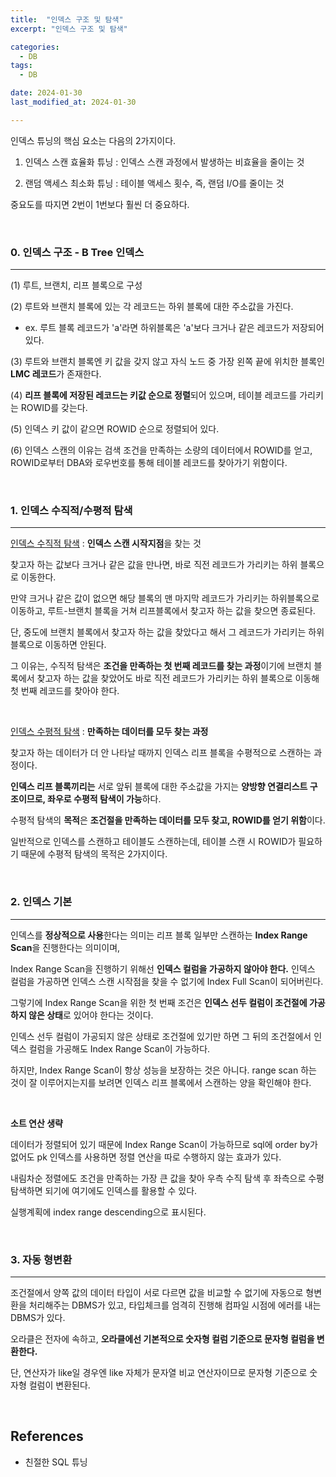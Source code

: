 ```yaml
---
title:  "인덱스 구조 및 탐색" 
excerpt: "인덱스 구조 및 탐색"

categories:
  - DB
tags:
  - DB

date: 2024-01-30
last_modified_at: 2024-01-30

---
```


인덱스 튜닝의 핵심 요소는 다음의 2가지이다.

1. 인덱스 스캔 효율화 튜닝 : 인덱스 스캔 과정에서 발생하는 비효율을 줄이는 것

2. 랜덤 액세스 최소화 튜닝 : 테이블 액세스 횟수, 즉, 랜덤 I/O를 줄이는 것

중요도를 따지면 2번이 1번보다 훨씬 더 중요하다.

<br>

### 0. 인덱스 구조 - B Tree 인덱스
---

(1) 루트, 브랜치, 리프 블록으로 구성

(2) 루트와 브랜치 블록에 있는 각 레코드는 하위 블록에 대한 주소값을 가진다.
  - ex. 루트 블록 레코드가 'a'라면 하위블록은 'a'보다 크거나 같은 레코드가 저장되어 있다.

(3) 루트와 브랜치 블록엔 키 값을 갖지 않고 자식 노드 중 가장 왼쪽 끝에 위치한 블록인 **LMC 레코드**가 존재한다.

(4) **리프 블록에 저장된 레코드는 키값 순으로 정렬**되어 있으며, 테이블 레코드를 가리키는 ROWID를 갖는다. 

(5) 인덱스 키 값이 같으면 ROWID 순으로 정렬되어 있다.

(6) 인덱스 스캔의 이유는 검색 조건을 만족하는 소량의 데이터에서 ROWID를 얻고, ROWID로부터 DBA와 로우번호를 통해 테이블 레코드를 찾아가기 위함이다.

<br>

### 1. 인덱스 수직적/수평적 탐색
---

<U>인덱스 수직적 탐색</U> : **인덱스 스캔 시작지점**을 찾는 것

찾고자 하는 값보다 크거나 같은 값을 만나면, 바로 직전 레코드가 가리키는 하위 블록으로 이동한다. 

만약 크거나 같은 값이 없으면 해당 블록의 맨 마지막 레코드가 가리키는 하위블록으로 이동하고, 루트-브랜치 블록을 거쳐 리프블록에서 찾고자 하는 값을 찾으면 종료된다.

단, 중도에 브랜치 블록에서 찾고자 하는 값을 찾았다고 해서 그 레코드가 가리키는 하위블록으로 이동하면 안된다.

그 이유는, 수직적 탐색은 **조건을 만족하는 첫 번째 레코드를 찾는 과정**이기에 브랜치 블록에서 찾고자 하는 값을 찾았어도 바로 직전 레코드가 가리키는 하위 블록으로 이동해 첫 번째 레코드를 찾아야 한다.

<br>

<U>인덱스 수평적 탐색</U> : **만족하는 데이터를 모두 찾는 과정**

찾고자 하는 데이터가 더 안 나타날 때까지 인덱스 리프 블록을 수평적으로 스캔하는 과정이다.

**인덱스 리프 블록끼리는** 서로 앞뒤 블록에 대한 주소값을 가지는 **양방향 연결리스트 구조이므로, 좌우로 수평적 탐색이 가능**하다.

수평적 탐색의 **목적**은 **조건절을 만족하는 데이터를 모두 찾고, ROWID를 얻기 위함**이다.

일반적으로 인덱스를 스캔하고 테이블도 스캔하는데, 테이블 스캔 시 ROWID가 필요하기 때문에 수평적 탐색의 목적은 2가지이다.

<br>


### 2. 인덱스 기본
---

인덱스를 **정상적으로 사용**한다는 의미는 리프 블록 일부만 스캔하는 **Index Range Scan**을 진행한다는 의미이며,  

Index Range Scan을 진행하기 위해선 **인덱스 컬럼을 가공하지 않아야 한다.** 인덱스 컬럼을 가공하면 인덱스 스캔 시작점을 찾을 수 없기에 Index Full Scan이 되어버린다.

그렇기에 Index Range Scan을 위한 첫 번째 조건은 **인덱스 선두 컬럼이 조건절에 가공하지 않은 상태**로 있어야 한다는 것이다.

인덱스 선두 컬럼이 가공되지 않은 상태로 조건절에 있기만 하면 그 뒤의 조건절에서 인덱스 컬럼을 가공해도 Index Range Scan이 가능하다.

하지만, Index Range Scan이 항상 성능을 보장하는 것은 아니다. range scan 하는 것이 잘 이루어지는지를 보려면 인덱스 리프 블록에서 스캔하는 양을 확인해야 한다.


<br>

**소트 연산 생략**

데이터가 정렬되어 있기 때문에 Index Range Scan이 가능하므로 sql에 order by가 없어도 pk 인덱스를 사용하면 정렬 연산을 따로 수행하지 않는 효과가 있다.

내림차순 정렬에도 조건을 만족하는 가장 큰 값을 찾아 우측 수직 탐색 후 좌측으로 수평 탐색하면 되기에 여기에도 인덱스를 활용할 수 있다. 

실행계획에 index range descending으로 표시된다.

<br>


### 3. 자동 형변환
---

조건절에서 양쪽 값의 데이터 타입이 서로 다르면 값을 비교할 수 없기에 자동으로 형변환을 처리해주는 DBMS가 있고, 타입체크를 엄격히 진행해 컴파일 시점에 에러를 내는 DBMS가 있다.

오라클은 전자에 속하고, **오라클에선 기본적으로 숫자형 컬럼 기준으로 문자형 컬럼을 변환한다.**

단, 연산자가 like일 경우엔 like 자체가 문자열 비교 연산자이므로 문자형 기준으로 숫자형 컬럼이 변환된다.

<br>

## References

* 친절한 SQL 튜닝